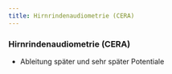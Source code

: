 ```yaml
---
title: Hirnrindenaudiometrie (CERA)
---
```

### Hirnrindenaudiometrie (CERA)
- Ableitung später und sehr später Potentiale